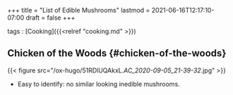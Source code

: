 +++
title = "List of Edible Mushrooms"
lastmod = 2021-06-16T12:17:10-07:00
draft = false
+++

tags
: [Cooking]({{<relref "cooking.md" >}})


## Chicken of the Woods {#chicken-of-the-woods}

{{< figure src="/ox-hugo/51RDlUQAkxL._AC_2020-09-05_21-39-32_.jpg" >}}

-   Easy to identify: no similar looking inedible mushrooms.